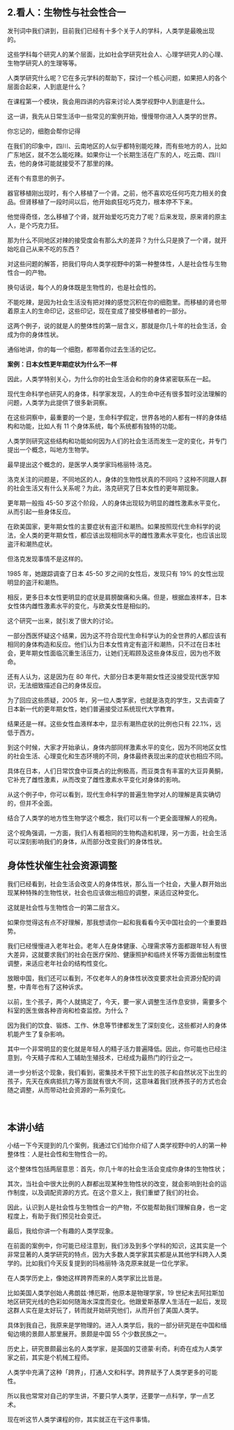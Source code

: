 ## 2.看人：生物性与社会性合一
发刊词中我们讲到，目前我们已经有十多个关于人的学科，人类学是最晚出现的。 


这些学科每个研究人的某个层面，比如社会学研究社会人、心理学研究人的心理、生物学研究人的生理等等。


人类学研究什么呢？它在多元学科的帮助下，探讨一个核心问题，如果把人的各个层面合起来，人到底是什么？


在课程第一个模块，我会用四讲的内容来讨论人类学视野中人到底是什么。 


这一讲，我先从日常生活中一些常见的案例开始，慢慢带你进入人类学的世界。 


你忘记的，细胞会帮你记得 


在我们的印象中，四川、云南地区的人似乎都特别能吃辣，而有些地方的人，比如广东地区，就不怎么能吃辣。如果你让一个长期生活在广东的人，吃云南、四川去，他的身体可能就接受不了那里的辣。 


还有个有意思的例子。 


器官移植刚出现时，有个人移植了一个肾。之前，他不喜欢吃任何巧克力相关的食品。但肾移植了一段时间以后，他开始疯狂吃巧克力，根本停不下来。 


他觉得奇怪，怎么移植了个肾，就开始爱吃巧克力了呢？后来发现，原来肾的原主人，是个巧克力狂。 


那为什么不同地区对辣的接受度会有那么大的差异？为什么只是换了一个肾，就开始吃自己从来不吃的东西？ 


对这些问题的解答，把我们导向人类学视野中的第一种整体性，人是社会性与生物性合一的产物。


换句话说，每个人的身体既是生物性的，也是社会性的。


不能吃辣，是因为社会生活没有把对辣的感觉沉积在你的细胞里。而移植的肾也带着原主人的生命印记，这些印记，现在变成了接受移植者的一部分。 


这两个例子，说的就是人的整体性的第一层含义，那就是你几十年的社会生活，会成为你的身体性状。 


通俗地讲，你的每一个细胞，都带着你过去生活的记忆。 


**案例：日本女性更年期症状为什么不一样**


因此，人类学特别关心，为什么你的社会生活会和你的身体紧密联系在一起。


现代生命科学也研究人的身体，科学家发现，人的生命中还有很多暂时没法理解的问题，人类学为此提供了很多新洞察。 


在这些洞察中，最重要的一个是，生命科学假定，世界各地的人都有一样的身体结构和功能，比如人有 11 个身体系统，每个系统都有独特的功能。 


人类学则研究这些结构和功能如何因为人们的社会生活而发生一定的变化，并专门提出一个概念，叫地方生物学。 


最早提出这个概念的，是医学人类学家玛格丽特·洛克。


洛克关注的问题是，不同地区的人，身体的生物性状真的不同吗？这种不同跟人群的社会生活又有什么关系呢？为此，洛克研究了日本女性的更年期现象。 


更年期一般指 45-50 岁这个阶段，人的身体出现较为明显的雌性激素水平变化，从而引起一些身体反应。 


在欧美国家，更年期女性的主要症状有盗汗和潮热。如果按照现代生命科学的说法，全人类的更年期女性，都应该出现相同水平的雌性激素水平变化，也应该出现盗汗和潮热症状。 


但洛克发现事情不是这样的。 


1985 年，她跟踪调查了日本 45-50 岁之间的女性后，发现只有 19% 的女性出现明显的盗汗和潮热。


相反，更多日本女性更明显的症状是肩膀酸痛和头痛。但是，根据血液样本，日本女性体内雌性激素水平的变化，与欧美女性是相似的。 


这个研究一出来，就引发了很大的讨论。 


一部分西医怀疑这个结果，因为这不符合现代生命科学认为的全世界的人都应该有相同的身体构造和反应。他们认为日本女性肯定有盗汗和潮热，只不过在日本社会，更年期女性面临沉重生活压力，让她们无暇顾及这些身体反应，因为也不致命。 


还有人认为，这是因为在 80 年代，大部分日本更年期女性还没接受现代医学知识，无法细致描述自己的身体反应。  


为了回应这些质疑，2005 年，另一位人类学家，也就是洛克的学生，又去调查了日本新一代的更年期女性，她们普遍接受过系统现代大学教育。 


结果还是一样。这些女性血液样本中，显示有潮热症状的比例也只有 22.1%，远低于西方。   


到这个时候，大家才开始承认，身体内部同样激素水平的变化，因为不同地区女性的社会生活、心理变化和生态环境的不同，身体最终表现出来的症状也相应不同。


具体在日本，人们日常饮食中豆类占的比例极高，而豆类含有丰富的大豆异黄酮，它补充了雌性激素，从而改变了雌性激素水平变化对身体的影响。 


从这个例子中，你可以看到，现代生命科学的普遍生物学对人的理解是真实确切的，但并不全面。


结合了人类学的地方性生物学这个概念，我们可以有一个更全面理解人的视角。


这个视角强调，一方面，我们人有着相同的生物构造和机理，另一方面，社会生活可以深刻影响我们的身体，从而部分改变我们的身体性状。 


身体性状催生社会资源调整
------------


我们已经看到，社会生活会改变人的身体性状，那么当一个社会，大量人群开始出现某种特殊的生物性状，社会也应该做出相应的调整，来适应这种变化。


这就是社会性与生物性合一的第二层含义。


如果你觉得这有点不好理解，那我想请你一起和我看看今天中国社会的一个重要趋势。 


我们已经慢慢进入老年社会。老年人在身体健康、心理需求等方面都跟年轻人有很大差异，这就要求我们的社会在医疗保险、健康照护和临终关怀等方面做出制度性调整，来适应老年社会的结构性变化。


放眼中国，我们还可以看到，不仅老年人的身体性状改变要求社会资源分配的调整，中青年也有了这种诉求。


以前，生个孩子，两个人就搞定了，今天，要一家人调整生活作息安排，需要多个科室的医生做各种咨询和检查监控。为什么？ 


因为我们的饮食、锻炼、工作、休息等节律都发生了深刻变化，这些都对人的身体机能产生了复杂影响。 


其中一个非常明显的变化就是年轻人的精子活力普遍降低。因此，你可能也已经注意到，今天精子库和人工辅助生殖技术，已经成为最热门的行业之一。


进一步分析这个现象，我们看到，密集技术干预下出生的孩子和自然状况下出生的孩子，先天在疾病抵抗力等方面就有很大不同，这意味着我们抚养孩子的方式也会随之调整，从而带动社会资源的一系列变化。


 


本讲小结
----


小结一下今天提到的几个案例，我通过它们给你介绍了人类学视野中的人的第一种整体性：人是社会性和生物性合一的。 


这个整体性包括两层意思：首先，你几十年的社会生活会变成你身体的生物性状；


其次，当社会中很大比例的人群都出现某种生物性状的改变，就会影响到社会的运作制度，以及调配资源的方式。在这个意义上，我们重塑了我们的社会。 


因此，认识到人是社会性与生物性合一的产物，不仅能帮助我们理解自身，也一定程度上，有助于我们预见社会变迁。 


最后，我给你讲一个有趣的人类学现象。 


在前面的案例中，你可能已经注意到，我们涉及到多个学科的知识，这其实是一个非常显著的人类学研究的特点，因为大多数人类学家其实都是从其他学科跨入人类学的。比如我们今天反复提到的玛格丽特·洛克原来就是一位化学家。 


在人类学历史上，像她这样跨界而来的人类学家比比皆是。


比如美国人类学创始人弗朗兹·博厄斯，他原本是物理学家，19 世纪末去阿拉斯加地区研究光线的色彩如何随海水深度而变化。他跟爱斯基摩人生活在一起后，发现这群人实在是太好玩了，转而就开始研究他们，从而开创了美国人类学。 


具体到我自己，我原来是学物理的。进入人类学后，我的一部分研究是在中国和缅甸边境的景颇人那里展开。景颇是中国 55 个少数民族之一。 


历史上，研究景颇最出名的人类学家，是英国的艾德蒙·利奇。利奇在成为人类学家之前，其实是个机械工程师。


人类学中充满了这种「跨界」，打通人文和科学。跨界赋予了人类学更多的可能性。 


所以我也常常对自己的学生讲，不要只学人类学，还要学一点科学，学一点艺术。 


现在听这节人类学课程的你，其实就正在干这件事情。

